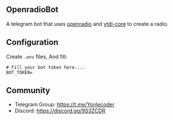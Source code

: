## OpenradioBot
A telegram bot that uses [openradio](https://github.com/Yonle/openradio) and [ytdl-core](https://npmjs.com/ytdl-core) to create a radio.

## Configuration
Create `.env` files, And fill:
```
# Fill your bot token here....
BOT_TOKEN=
```

## Community
- Telegram Group: https://t.me/Yonlecoder
- Discord: https://discord.gg/9S3ZCDR

